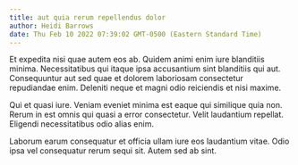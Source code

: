 ```yaml
---
title: aut quia rerum repellendus dolor
author: Heidi Barrows
date: Thu Feb 10 2022 07:39:02 GMT-0500 (Eastern Standard Time)
---
```

Et expedita nisi quae autem eos ab. Quidem animi enim iure blanditiis minima. Necessitatibus qui itaque ipsa accusantium sint blanditiis qui aut. Consequuntur aut sed quae et dolorem laboriosam consectetur repudiandae enim. Deleniti neque et magni odio reiciendis et nisi maxime.

 Qui et quasi iure. Veniam eveniet minima est eaque qui similique quia non. Rerum in est omnis qui quasi a error consectetur. Velit laudantium repellat. Eligendi necessitatibus odio alias enim.

 Laborum earum consequatur et officia ullam iure eos laudantium vitae. Odio ipsa vel consequatur rerum sequi sit. Autem sed ab sint.